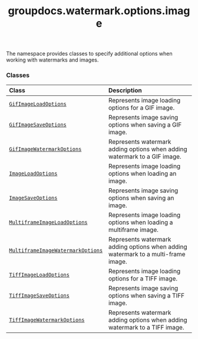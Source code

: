 ﻿---
title: groupdocs.watermark.options.image
second_title: GroupDocs.Watermark for Python via .NET API References
description: 
type: docs
url: /python-net/groupdocs.watermark.options.image/
is_root: false
weight: 10
---

The namespace provides classes to specify additional options when working with
watermarks and images.

### Classes
| Class | Description |
| :- | :- |
| [`GifImageLoadOptions`](/watermark/python-net/groupdocs.watermark.options.image/gifimageloadoptions) | Represents image loading options for a GIF image. |
| [`GifImageSaveOptions`](/watermark/python-net/groupdocs.watermark.options.image/gifimagesaveoptions) | Represents image saving options when saving a GIF image. |
| [`GifImageWatermarkOptions`](/watermark/python-net/groupdocs.watermark.options.image/gifimagewatermarkoptions) | Represents watermark adding options when adding watermark to a GIF image. |
| [`ImageLoadOptions`](/watermark/python-net/groupdocs.watermark.options.image/imageloadoptions) | Represents image loading options when loading an image. |
| [`ImageSaveOptions`](/watermark/python-net/groupdocs.watermark.options.image/imagesaveoptions) | Represents image saving options when saving an image. |
| [`MultiframeImageLoadOptions`](/watermark/python-net/groupdocs.watermark.options.image/multiframeimageloadoptions) | Represents image loading options when loading a multiframe image. |
| [`MultiframeImageWatermarkOptions`](/watermark/python-net/groupdocs.watermark.options.image/multiframeimagewatermarkoptions) | Represents watermark adding options when adding watermark to a multi-frame image. |
| [`TiffImageLoadOptions`](/watermark/python-net/groupdocs.watermark.options.image/tiffimageloadoptions) | Represents image loading options for a TIFF image. |
| [`TiffImageSaveOptions`](/watermark/python-net/groupdocs.watermark.options.image/tiffimagesaveoptions) | Represents image saving options when saving a TIFF image. |
| [`TiffImageWatermarkOptions`](/watermark/python-net/groupdocs.watermark.options.image/tiffimagewatermarkoptions) | Represents watermark adding options when adding watermark to a TIFF image. |


